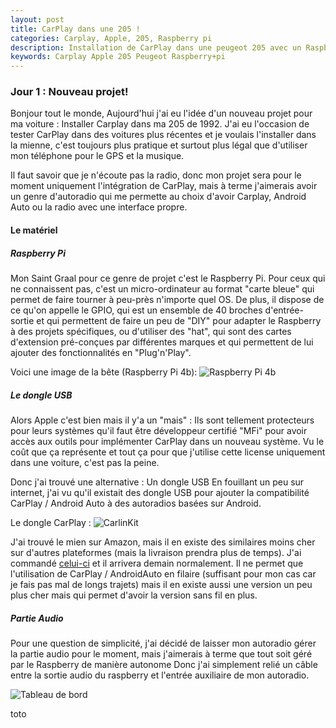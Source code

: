```yaml
---
layout: post
title: CarPlay dans une 205 !
categories: Carplay, Apple, 205, Raspberry pi
description: Installation de CarPlay dans une peugeot 205 avec un Raspberry pi
keywords: Carplay Apple 205 Peugeot Raspberry+pi
---
```

<!--
**test123**


* TOC
{:toc}
-->
### Jour 1 : Nouveau projet!
Bonjour tout le monde,
Aujourd'hui j'ai eu l'idée d'un nouveau projet pour ma voiture : Installer Carplay dans ma 205 de 1992.
J'ai eu l'occasion de tester CarPlay dans des voitures plus récentes et je voulais l'installer dans la mienne, c'est toujours plus pratique et surtout plus légal que d'utiliser mon téléphone pour le GPS et la musique.

Il faut savoir que je n'écoute pas la radio, donc mon projet sera pour le moment uniquement l'intégration de CarPlay, mais à terme j'aimerais avoir un genre d'autoradio qui me permette au choix d'avoir Carplay, Android Auto ou la radio avec une interface propre.

#### Le matériel
##### Raspberry Pi
Mon Saint Graal pour ce genre de projet c'est le Raspberry Pi.
Pour ceux qui ne connaissent pas, c'est un micro-ordinateur au format "carte bleue" qui permet de faire tourner à peu-près n'importe quel OS. De plus, il dispose de ce qu'on appelle le GPIO, qui est un ensemble de 40 broches d'entrée-sortie et qui permettent de faire un peu de "DIY" pour adapter le Raspberry à des projets spécifiques, ou d'utiliser des "hat", qui sont des cartes d'extension pré-conçues par différentes marques et qui permettent de lui ajouter des fonctionnalités en "Plug'n'Play".

Voici une image de la bête (Raspberry Pi 4b):
<img src="./images/posts/2023-02-03-Raspberry.jpg" alt="Raspberry Pi 4b" />

##### Le dongle USB
Alors Apple c'est bien mais il y'a un "mais" :
Ils sont tellement protecteurs pour leurs systèmes qu'il faut être développeur certifié "MFi" pour avoir accès aux outils pour implémenter CarPlay dans un nouveau système. Vu le coût que ça représente et tout ça pour que j'utilise cette license uniquement dans une voiture, c'est pas la peine.

Donc j'ai trouvé une alternative : Un dongle USB
En fouillant un peu sur internet, j'ai vu qu'il existait des dongle USB pour ajouter la compatibilité CarPlay / Android Auto à des autoradios basées sur Android.

Le dongle CarPlay :
<img src="../images/posts/2023-02-03-Carlinkit.jpg" alt="CarlinKit" />

J'ai trouvé le mien sur Amazon, mais il en existe des similaires moins cher sur d'autres plateformes (mais la livraison prendra plus de temps). J'ai commandé <a href="https://www.amazon.fr/AndroidAuto-nstallation-lapplication-compatible-MirrorScreen/dp/B0919JS1K3/ref=psdc_389789011_t3_B09ZQF182F">celui-ci</a> et il arrivera demain normalement. Il ne permet que l'utilisation de CarPlay / AndroidAuto en filaire (suffisant pour mon cas car je fais pas mal de longs trajets) mais il en existe aussi une version un peu plus cher mais qui permet d'avoir la version sans fil en plus.

##### Partie Audio
Pour une question de simplicité, j'ai décidé de laisser mon autoradio gérer la partie audio pour le moment, mais j'aimerais à terme que tout soit géré par le Raspberry de manière autonome
Donc j'ai simplement relié un câble entre la sortie audio du raspberry et l'entrée auxiliaire de mon autoradio.


<img src="http://chloedev5.github.io/images/posts/2023-02-03-205-tableau-de-bord.jpg" alt="Tableau de bord" />

toto
